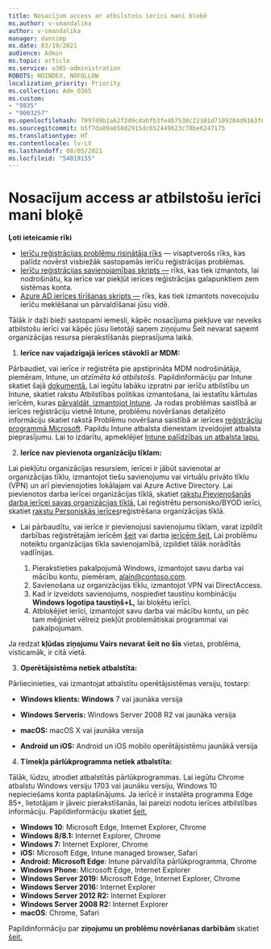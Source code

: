 ```yaml
---
title: Nosacījum access ar atbilstošu ierīci mani bloķē
ms.author: v-smandalika
author: v-smandalika
manager: dansimp
ms.date: 03/19/2021
audience: Admin
ms.topic: article
ms.service: o365-administration
ROBOTS: NOINDEX, NOFOLLOW
localization_priority: Priority
ms.collection: Adm_O365
ms.custom:
- "9835"
- "9003257"
ms.openlocfilehash: 709749b1a62f2d9cdabfb3fe4b7538c22101d7109204d9163f6059336b817bf8
ms.sourcegitcommit: b5f7da89a650d2915dc652449623c78be6247175
ms.translationtype: HT
ms.contentlocale: lv-LV
ms.lasthandoff: 08/05/2021
ms.locfileid: "54019155"
---
```

# <a name="im-getting-blocked-by-conditional-access-with-compliant-device"></a>Nosacījum access ar atbilstošu ierīci mani bloķē

**Ļoti ieteicamie rīki**

- [Ierīču reģistrācijas problēmu risinātāja rīks](https://docs.microsoft.com/samples/azure-samples/dsregtool/dsregtool/) — visaptverošs rīks, kas palīdz novērst visbiežāk sastopamās ierīču reģistrācijas problēmas.
- [Ierīču reģistrācijas savienojamības skripts —](https://docs.microsoft.com/samples/azure-samples/testdeviceregconnectivity/testdeviceregconnectivity/) rīks, kas tiek izmantots, lai nodrošinātu, ka ierīce var piekļūt ierīces reģistrācijas galapunktiem zem sistēmas konta.
- [Azure AD ierīces tīrīšanas skripts —](https://github.com/mzmaili/AzureADDeviceCleanup) rīks, kas tiek izmantots novecojušu ierīču meklēšanai un pārvaldīšanai jūsu vidē.

Tālāk ir daži bieži sastopami iemesli, kāpēc nosacījuma piekļuve var  neveiks atbilstošu ierīci vai kāpēc jūsu lietotāji saņem ziņojumu Šeit nevarat saņemt organizācijas resursa pierakstīšanās pieprasījuma laikā.

1. **Ierīce nav vajadzīgajā ierīces stāvoklī ar MDM:**

Pārbaudiet, vai ierīce ir reģistrēta pie apstiprināta MDM nodrošinātāja, piemēram, Intune, un *atzīmēta kā atbilstošs.* Papildinformāciju par Intune skatiet šajā [dokumentā.](https://docs.microsoft.com/mem/intune/enrollment/device-enrollment) Lai iegūtu labāku izpratni par ierīču atbilstību un Intune, skatiet rakstu Atbilstības politikas izmantošana, lai iestatītu kārtulas ierīcēm, kuras [pārvaldāt, izmantojot Intune](https://docs.microsoft.com/mem/intune/protect/device-compliance-get-started). Ja rodas problēmas saistībā ar ierīces reģistrāciju vietnē Intune, problēmu novēršanas detalizēto informāciju skatiet rakstā Problēmu novēršana saistībā ar ierīces [reģistrāciju programmā Microsoft](https://docs.microsoft.com/troubleshoot/mem/intune/troubleshoot-device-enrollment-in-intune). Papildu Intune atbalsta dienestam izveidojiet atbalsta pieprasījumu. Lai to izdarītu, apmeklējiet [Intune palīdzības un atbalsta lapu.](https://endpoint.microsoft.com/#blade/Microsoft_Intune_DeviceSettings/SupportMenu/helpSupport)

2. **Ierīce nav pievienota organizāciju tīklam:**

Lai piekļūtu organizācijas resursiem, ierīcei ir jābūt savienotai ar organizācijas tīklu, izmantojot tiešu savienojumu vai virtuālu privāto tīklu (VPN) un arī pievienojoties lokālajam vai Azure Active Directory. Lai pievienotos darba ierīcei organizācijas tīklā, skatiet [rakstu Pievienošanās darba ierīcei savas organizācijas tīklā.](https://docs.microsoft.com/azure/active-directory/user-help/user-help-join-device-on-network) Lai reģistrētu personisko/BYOD ierīci, skatiet [rakstu Personiskās ierīces](https://docs.microsoft.com/azure/active-directory/user-help/user-help-register-device-on-network)reģistrēšana organizācijas tīklā.

- Lai pārbaudītu, vai ierīce ir pievienojusi savienojumu tīklam, varat izpildīt darbības reģistrētajām ierīcēm [šeit](https://docs.microsoft.com/azure/active-directory/user-help/user-help-register-device-on-network#to-verify-that-youre-registered) vai darba [ierīcēm šeit.](https://docs.microsoft.com/azure/active-directory/user-help/user-help-join-device-on-network#to-make-sure-youre-joined) Lai problēmu noteiktu organizācijas tīkla savienojamībā, izpildiet tālāk norādītās vadlīnijas.

    1. Pierakstieties pakalpojumā Windows, izmantojot savu darba vai mācību kontu, piemēram, alain@contoso.com.
    2. Savienošana uz organizācijas tīklu, izmantojot VPN vai DirectAccess.
    3. Kad ir izveidots savienojums, nospiediet taustiņu kombināciju **Windows logotipa taustiņš+L,** lai bloķētu ierīci.
    4. Atbloķējiet ierīci, izmantojot savu darba vai mācību kontu, un pēc tam mēģiniet vēlreiz piekļūt problemātiskai programmai vai pakalpojumam.

Ja redzat **kļūdas ziņojumu Vairs nevarat šeit no šīs** vietas, problēma, visticamāk, ir citā vietā.

3. **Operētājsistēma netiek atbalstīta:**

Pārliecinieties, vai izmantojat atbalstītu operētājsistēmas versiju, tostarp:

- **Windows klients: Windows** 7 vai jaunāka versija

- **Windows Serveris:** Windows Server 2008 R2 vai jaunāka versija

- **macOS:** macOS X vai jaunāka versija

- **Android un iOS:** Android un iOS mobilo operētājsistēmu jaunākā versija

4. **Tīmekļa pārlūkprogramma netiek atbalstīta:**

Tālāk, lūdzu, atrodiet atbalstītās pārlūkprogrammas. Lai iegūtu Chrome atbalstu Windows versiju 1703 vai jaunāku versiju, Windows 10 nepieciešams konta paplašinājums. Ja ierīcē ir instalēta programma Edge 85+, lietotājam ir jāveic pierakstīšanās, lai pareizi nodotu ierīces atbilstības informāciju. Papildinformāciju skatiet [šeit.](https://docs.microsoft.com/azure/active-directory/conditional-access/concept-conditional-access-conditions#chrome-support)

- **Windows 10**: Microsoft Edge, Internet Explorer, Chrome
- **Windows 8/8.1:** Internet Explorer, Chrome
- **Windows 7:** Internet Explorer, Chrome
- **iOS:** Microsoft Edge, Intune managed browser, Safari
- **Android:** **Microsoft Edge**: Intune pārvaldīta pārlūkprogramma, Chrome
- **Windows Phone**: Microsoft Edge, Internet Explorer
- **Windows Server 2019:** Microsoft Edge, Internet Explorer, Chrome
- **Windows Server 2016:** Internet Explorer
- **Windows Server 2012 R2:** Internet Explorer
- **Windows Server 2008 R2:** Internet Explorer
- **macOS**: Chrome, Safari

Papildinformāciju par **ziņojumu un problēmu novēršanas darbībām** skatiet [šeit.](https://docs.microsoft.com/azure/active-directory/user-help/user-help-device-remediation)

